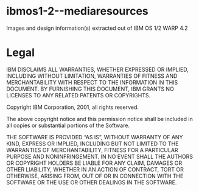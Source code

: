 # ibmos1-2--mediaresources
Images and design information(s) extracted out of IBM OS 1/2 WARP 4.2

# Legal

IBM DISCLAIMS ALL WARRANTIES, WHETHER EXPRESSED OR IMPLIED, INCLUDING
WITHOUT LIMITATION, WARRANTIES OF FITNESS AND MERCHANTABILITY WITH
RESPECT TO THE INFORMATION IN THIS DOCUMENT.  BY FURNISHING THIS
DOCUMENT, IBM GRANTS NO LICENSES TO ANY RELATED PATENTS OR COPYRIGHTS.

Copyright IBM Corporation, 2001, all rights reserved.

The above copyright notice and this permission notice shall be included in all copies or substantial portions of the Software.

THE SOFTWARE IS PROVIDED “AS IS”, WITHOUT WARRANTY OF ANY KIND, EXPRESS OR IMPLIED, INCLUDING BUT NOT LIMITED TO THE WARRANTIES OF MERCHANTABILITY, FITNESS FOR A PARTICULAR PURPOSE AND NONINFRINGEMENT. IN NO EVENT SHALL THE AUTHORS OR COPYRIGHT HOLDERS BE LIABLE FOR ANY CLAIM, DAMAGES OR OTHER LIABILITY, WHETHER IN AN ACTION OF CONTRACT, TORT OR OTHERWISE, ARISING FROM, OUT OF OR IN CONNECTION WITH THE SOFTWARE OR THE USE OR OTHER DEALINGS IN THE SOFTWARE.
